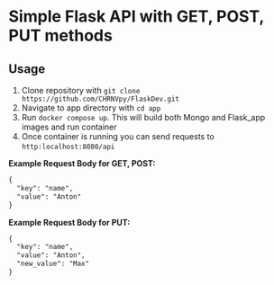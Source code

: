 # Simple Flask API with GET, POST, PUT methods

## Usage

1. Clone repository with ```git clone https://github.com/CHRNVpy/FlaskDev.git```
2. Navigate to app directory with ```cd app```
3. Run ```docker compose up```. This will build both Mongo and Flask_app images and run container
4. Once container is running you can send requests to ```http:localhost:8080/api``` 

**Example Request Body for GET, POST:**

```markdown
{
  "key": "name",
  "value": "Anton"
}
```

**Example Request Body for PUT:**

```markdown
{
  "key": "name",
  "value": "Anton",
  "new_value": "Max"
}
```